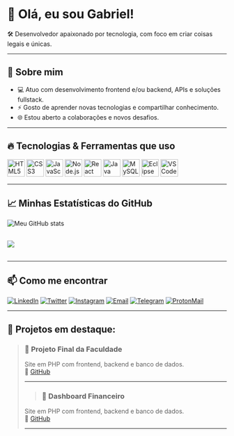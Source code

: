 # 👋 Olá, eu sou Gabriel!

🛠️ Desenvolvedor apaixonado por tecnologia, com foco em criar coisas legais e únicas.

---

## 🚀 Sobre mim

- 💻 Atuo com desenvolvimento frontend e/ou backend, APIs e soluções fullstack.
- ⚡ Gosto de aprender novas tecnologias e compartilhar conhecimento.
- 🌐 Estou aberto a colaborações e novos desafios.
  
---

## 🔥 Tecnologias & Ferramentas que uso

<div>
  <img alt="HTML5" height="40" src="https://cdn.jsdelivr.net/gh/devicons/devicon/icons/html5/html5-original.svg" />
  <img alt="CSS3" height="40" src="https://cdn.jsdelivr.net/gh/devicons/devicon/icons/css3/css3-original.svg" />
  <img alt="JavaScript" height="40" src="https://cdn.jsdelivr.net/gh/devicons/devicon/icons/javascript/javascript-original.svg" />
  <img alt="Node.js" height="40" src="https://cdn.jsdelivr.net/gh/devicons/devicon/icons/nodejs/nodejs-original.svg" />
  <img alt="React" height="40" src="https://cdn.jsdelivr.net/gh/devicons/devicon/icons/react/react-original.svg" />
  <img alt="Java" height="40" src="https://cdn.jsdelivr.net/gh/devicons/devicon/icons/java/java-original.svg" />  
  <img alt="MySQL" height="40" src="https://cdn.jsdelivr.net/gh/devicons/devicon/icons/mysql/mysql-original.svg" /> 
  <img alt="Eclipse" height="40" src="https://cdn.jsdelivr.net/gh/devicons/devicon/icons/eclipse/eclipse-original.svg" /> 
  <img alt="VSCode" height="40" src="https://cdn.jsdelivr.net/gh/devicons/devicon/icons/vscode/vscode-original.svg" /> 
</div>

---

## 📈 Minhas Estatísticas do GitHub

![Meu GitHub stats](https://github-readme-stats.vercel.app/api?username=GabrielCAlmd&show_icons=true&theme=radical)
<div style="display: inline_block"><br/>
  <img align="center alt="html5" src="https://github-readme-stats.vercel.app/api/top-langs/?username=GabrielCAlmd&theme=blue-green" />
</div><br/>

---

## 📫 Como me encontrar

[![LinkedIn](https://img.shields.io/badge/-LinkedIn-blue?style=flat-square&logo=linkedin&logoColor=white&link=https://linkedin.com/in/seunome)](https://www.linkedin.com/in/gabriel-c-de-almeida](https://www.linkedin.com/in/gabriel-c-de-almeida-a94a83238?utm_source=share&utm_campaing=share_via&utm_content+profile&utm_medium+android_app))
[![Twitter](https://img.shields.io/badge/-Twitter-1DA1F2?style=flat-square&logo=twitter&logoColor=white&link=https://twitter.com/seunome)](https://twitter.com/seunome)
[![Instagram](https://img.shields.io/badge/-Instagram-E4405F?style=flat-square&logo=instagram&logoColor=white&link=https://instagram.com/seunome)](https://instagram.com/seunome)
[![Email](https://img.shields.io/badge/-Email-D14836?style=flat-square&logo=gmail&logoColor=white&link=mailto:seuemail@email.com)](mailto:seuemail@email.com)
[![Telegram](https://img.shields.io/badge/-Telegram-0088cc?style=flat-square&logo=telegram&logoColor=white&link=https://t.me/seunome)](https://t.me/gabrielcalmd)
[![ProtonMail](https://img.shields.io/badge/-ProtonMail-8a93a8?style=flat-square&logo=protonmail&logoColor=white&link=mailto:seuemail@protonmail.com)](mailto:Sr.Fortress@proton.me)

---

## 📝 Projetos em destaque:

> ### 🚀 Projeto Final da Faculdade  
> Site em PHP com frontend, backend e banco de dados.  
> 🔗 [GitHub](https://github.com/ProjetoSurpresa)
>
> ---
>> ### 🚀 Dashboard Financeiro  
> Site em PHP com frontend, backend e banco de dados.  
> 🔗 [GitHub](https://github.com/GabrielCAlmd/Dashboard-Financeiro)
>
> ---
